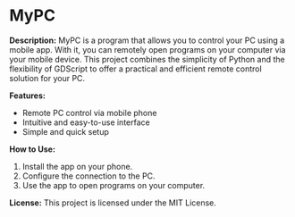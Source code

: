 # MyPC

**Description:**
MyPC is a program that allows you to control your PC using a mobile app. With it, you can remotely open programs on your computer via your mobile device. This project combines the simplicity of Python and the flexibility of GDScript to offer a practical and efficient remote control solution for your PC.

**Features:**
- Remote PC control via mobile phone
- Intuitive and easy-to-use interface
- Simple and quick setup

**How to Use:**
1. Install the app on your phone.
2. Configure the connection to the PC.
3. Use the app to open programs on your computer.

**License:**
This project is licensed under the MIT License.

